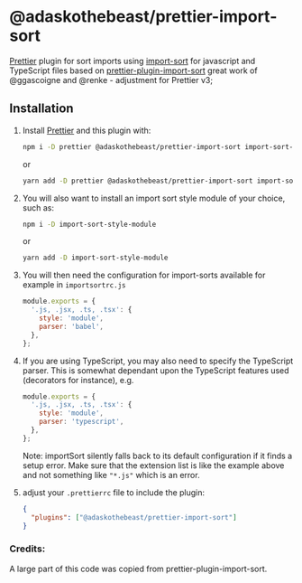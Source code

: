 # @adaskothebeast/prettier-import-sort

[Prettier] plugin for sort imports using [import-sort] for javascript and TypeScript files based on [prettier-plugin-import-sort] great work of @ggascoigne and @renke - adjustment for Prettier v3;

[Prettier]: https://github.com/prettier/prettier
[import-sort]: https://github.com/renke/import-sort
[prettier-plugin-import-sort]: https://github.com/ggascoigne/prettier-plugin-import-sort

## Installation

1. Install [Prettier] and this plugin with:

    ```bash
    npm i -D prettier @adaskothebeast/prettier-import-sort import-sort-config
    ```

    or

    ```bash
    yarn add -D prettier @adaskothebeast/prettier-import-sort import-sort-config
    ```

1. You will also want to install an import sort style module of your choice, such as: 

    ```bash
    npm i -D import-sort-style-module
    ```

    or

    ```bash
    yarn add -D import-sort-style-module
    ```

1. You will then need the configuration for import-sorts available for example in `importsortrc.js`

    ```js
    module.exports = {
      '.js, .jsx, .ts, .tsx': {
        style: 'module',
        parser: 'babel',
      },
    };
    ```

1. If you are using TypeScript, you may also need to specify the TypeScript parser.  This is somewhat dependant upon the TypeScript features used (decorators for instance), e.g.

    ```js
    module.exports = {
      '.js, .jsx, .ts, .tsx': {
        style: 'module',
        parser: 'typescript',
      },
    };
    ```

    Note: importSort silently falls back to its default configuration if it finds a setup error. Make sure that the extension list is like the example above and not something like `"*.js"` which is an error.

1. adjust your `.prettierrc` file to include the plugin:

    ```json
    {
      "plugins": ["@adaskothebeast/prettier-import-sort"]
    }
    ```

### Credits:

A large part of this code was copied from prettier-plugin-import-sort.
